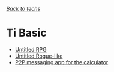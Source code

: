 *[Back to techs](./Techs.md)*
# Ti Basic

- [Untitled RPG](../Games/TiRpg.md)
- [Untitled Rogue-like](../Games/TiRogue.md)
- [P2P messaging app for the calculator](../Apps/TiMessaging.md)